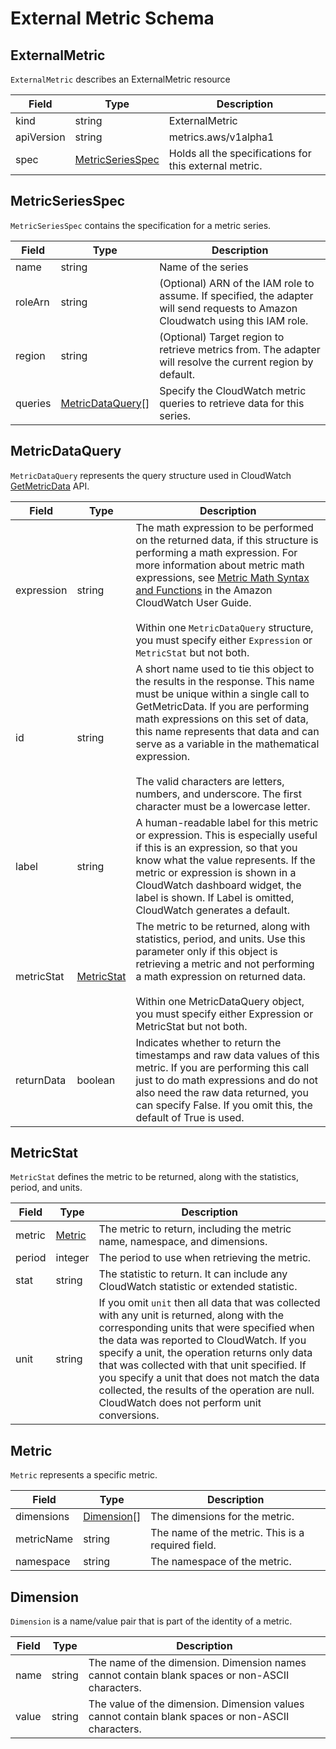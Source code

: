 # External Metric Schema

## ExternalMetric

`ExternalMetric` describes an ExternalMetric resource

Field|Type|Description
---|---|---
kind|string|ExternalMetric
apiVersion|string|metrics.aws/v1alpha1
spec|[MetricSeriesSpec](#metricseriesspec)|Holds all the specifications for this external metric.

## MetricSeriesSpec

`MetricSeriesSpec` contains the specification for a metric series.

Field|Type|Description
---|---|---
name|string|Name of the series
roleArn|string|(Optional) ARN of the IAM role to assume. If specified, the adapter will send requests to Amazon Cloudwatch using this IAM role. 
region|string|(Optional) Target region to retrieve metrics from. The adapter will resolve the current region by default.
queries|[MetricDataQuery](#metricdataquery)[]|Specify the CloudWatch metric queries to retrieve data for this series.

## MetricDataQuery

`MetricDataQuery` represents the query structure used in CloudWatch [GetMetricData](https://docs.aws.amazon.com/AmazonCloudWatch/latest/APIReference/API_GetMetricData.html) API.

Field|Type|Description
---|---|---
expression|string|The math expression to be performed on the returned data, if this structure is performing a math expression. For more information about metric math expressions, see [Metric Math Syntax and Functions](http://docs.aws.amazon.com/AmazonCloudWatch/latest/monitoring/using-metric-math.html#metric-math-syntax) in the Amazon CloudWatch User Guide.<br><br>Within one `MetricDataQuery` structure, you must specify either `Expression` or `MetricStat` but not both.
id|string|A short name used to tie this object to the results in the response. This name must be unique within a single call to GetMetricData. If you are performing math expressions on this set of data, this name represents that data and can serve as a variable in the mathematical expression.<br><br>The valid characters are letters, numbers, and underscore. The first character must be a lowercase letter.
label|string|A human-readable label for this metric or expression. This is especially useful if this is an expression, so that you know what the value represents. If the metric or expression is shown in a CloudWatch dashboard widget, the label is shown. If Label is omitted, CloudWatch generates a default.
metricStat|[MetricStat](#metricstat)|The metric to be returned, along with statistics, period, and units. Use this parameter only if this object is retrieving a metric and not performing a math expression on returned data.<br><br>Within one MetricDataQuery object, you must specify either Expression or MetricStat but not both.
returnData|boolean|Indicates whether to return the timestamps and raw data values of this metric. If you are performing this call just to do math expressions and do not also need the raw data returned, you can specify False. If you omit this, the default of True is used.

## MetricStat

`MetricStat` defines the metric to be returned, along with the statistics, period, and units.

Field|Type|Description
---|---|---
metric|[Metric](#metric)|The metric to return, including the metric name, namespace, and dimensions.
period|integer|The period to use when retrieving the metric.
stat|string|The statistic to return. It can include any CloudWatch statistic or extended statistic.
unit|string|If you omit `unit` then all data that was collected with any unit is returned, along with the corresponding units that were specified when the data was reported to CloudWatch. If you specify a unit, the operation returns only data that was collected with that unit specified. If you specify a unit that does not match the data collected, the results of the operation are null. CloudWatch does not perform unit conversions.

## Metric

`Metric` represents a specific metric.

Field|Type|Description
---|---|---
dimensions|[Dimension](#dimension)[]|The dimensions for the metric.
metricName|string|The name of the metric. This is a required field.
namespace|string|The namespace of the metric.

## Dimension

`Dimension` is a name/value pair that is part of the identity of a metric.

Field|Type|Description
---|---|---
name|string|The name of the dimension. Dimension names cannot contain blank spaces or non-ASCII characters.
value|string|The value of the dimension. Dimension values cannot contain blank spaces or non-ASCII characters.
